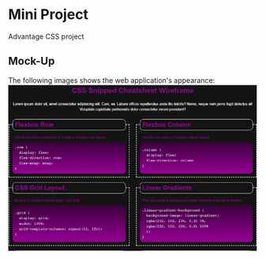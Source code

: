 # Mini Project

 Advantage CSS project

## Mock-Up
The following images shows the web application's appearance:
![Mini-project](./assets/images/Mini-project.JPG)

